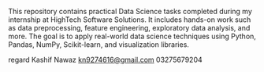 This repository contains practical Data Science tasks completed during my internship at HighTech Software Solutions. It includes hands-on work such as data preprocessing, feature engineering, exploratory data analysis, and more. The goal is to apply real-world data science techniques using Python, Pandas, NumPy, Scikit-learn, and visualization libraries.

regard 
Kashif Nawaz
kn9274616@gmail.com 
03275679204
